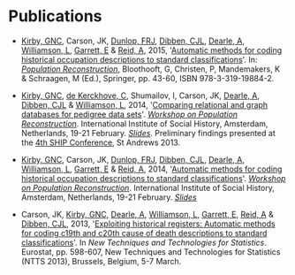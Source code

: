 # Publications

* [Kirby, GNC][1], Carson, JK, [Dunlop, FRJ][2], [Dibben, CJL][3], [Dearle, A][4], [Williamson, L][5], [Garrett, E][6] & [Reid, A][7], 2015, \'[Automatic methods for coding historical occupation descriptions to standard classifications][8]\'. In: *[Population Reconstruction][9]*, Bloothooft, G, Christen, P, Mandemakers, K & Schraagen, M (Ed.), Springer, pp. 43-60, ISBN 978-3-319-19884-2.

* [Kirby, GNC][10], [de Kerckhove, C][11], Shumailov, I, Carson, JK, [Dearle, A][12], [Dibben, CJL][13] & [Williamson, L][14], 2014, \'[Comparing relational and graph databases for pedigree data sets][15]\'. *[Workshop on Population Reconstruction][16]*. International Institute of Social History, Amsterdam, Netherlands, 19-21 February. *[Slides][17]*. Preliminary findings presented at the [4th SHIP Conference][18], St Andrews 2013.

* [Kirby, GNC][19], Carson, JK, [Dunlop, FRJ][20], [Dibben, CJL][21], [Dearle, A][22], [Williamson, L][23], [Garrett, E][24] & [Reid, A][25], 2014, \'[Automatic methods for coding historical occupation descriptions to standard classifications][26]\'. *[Workshop on Population Reconstruction][27]*. International Institute of Social History, Amsterdam, Netherlands, 19-21 February. *[Slides][28]*

* Carson, JK, [Kirby, GNC][29], [Dearle, A][30], [Williamson, L][31], [Garrett, E][32], [Reid, A][33] & [Dibben, CJL][34], 2013, \'[Exploiting historical registers: Automatic methods for coding c19th and c20th cause of death descriptions to standard classifications][35]\'. In *New Techniques and Technologies for Statistics*. Eurostat, pp. 598-607, New Techniques and Technologies for Statistics (NTTS 2013), Brussels, Belgium, 5-7 March.

[1]:	https://risweb.st-andrews.ac.uk/portal/da/persons/graham-njal-cameron-kirby(4d01ed18-cde6-4dd6-9948-64451f43a1a7).html
[2]:	https://risweb.st-andrews.ac.uk/portal/da/persons/fraser-robin-james-dunlop(5339ebb1-528c-4e15-ab7a-ba2c8c26bbc3).html
[3]:	https://risweb.st-andrews.ac.uk/portal/da/persons/christopher-john-lloyd-dibben(9361a0d3-e534-4772-9c37-0b744cc7a211).html
[4]:	https://risweb.st-andrews.ac.uk/portal/da/persons/alan-dearle(2c185714-f33d-4d3a-9f98-9fe210cc3bdd).html
[5]:	http://www.ed.ac.uk/schools-departments/geosciences/people?indv=3966
[6]:	http://www.geog.cam.ac.uk/people/garrett/
[7]:	http://www.geog.cam.ac.uk/people/reid/
[8]:	http://socialhistory.org/sites/default/files/docs/kirby_et_al_-_occupation_coding.pdf#overlay-context=en/hsn/programme-workshop-population-reconstruction
[9]:	http://www.springer.com/gp/book/9783319198835
[10]:	https://risweb.st-andrews.ac.uk/portal/da/persons/graham-njal-cameron-kirby(4d01ed18-cde6-4dd6-9948-64451f43a1a7).html
[11]:	https://www.linkedin.com/in/cfedk
[12]:	https://risweb.st-andrews.ac.uk/portal/da/persons/alan-dearle(2c185714-f33d-4d3a-9f98-9fe210cc3bdd).html
[13]:	https://risweb.st-andrews.ac.uk/portal/da/persons/christopher-john-lloyd-dibben(9361a0d3-e534-4772-9c37-0b744cc7a211).html
[14]:	http://www.ed.ac.uk/schools-departments/geosciences/people?indv=3966
[15]:	http://socialhistory.org/sites/default/files/docs/kirby_et_al_-_database_comparison.pdf#overlay-context=en/hsn/programme-workshop-population-reconstruction
[16]:	http://socialhistory.org/en/hsn/workshop-population-reconstruction
[17]:	/files/amsterdam-database-slides.pdf
[18]:	http://www.scot-ship.ac.uk/conference-2013
[19]:	https://risweb.st-andrews.ac.uk/portal/da/persons/graham-njal-cameron-kirby(4d01ed18-cde6-4dd6-9948-64451f43a1a7).html
[20]:	https://risweb.st-andrews.ac.uk/portal/da/persons/fraser-robin-james-dunlop(5339ebb1-528c-4e15-ab7a-ba2c8c26bbc3).html
[21]:	https://risweb.st-andrews.ac.uk/portal/da/persons/christopher-john-lloyd-dibben(9361a0d3-e534-4772-9c37-0b744cc7a211).html
[22]:	https://risweb.st-andrews.ac.uk/portal/da/persons/alan-dearle(2c185714-f33d-4d3a-9f98-9fe210cc3bdd).html
[23]:	http://www.ed.ac.uk/schools-departments/geosciences/people?indv=3966
[24]:	http://www.geog.cam.ac.uk/people/garrett/
[25]:	http://www.geog.cam.ac.uk/people/reid/
[26]:	http://socialhistory.org/sites/default/files/docs/kirby_et_al_-_occupation_coding.pdf#overlay-context=en/hsn/programme-workshop-population-reconstruction
[27]:	http://socialhistory.org/en/hsn/workshop-population-reconstruction
[28]:	/files/amsterdam-coding-slides.pdf
[29]:	https://risweb.st-andrews.ac.uk/portal/da/persons/graham-njal-cameron-kirby(4d01ed18-cde6-4dd6-9948-64451f43a1a7).html
[30]:	https://risweb.st-andrews.ac.uk/portal/da/persons/alan-dearle(2c185714-f33d-4d3a-9f98-9fe210cc3bdd).html
[31]:	http://www.ed.ac.uk/schools-departments/geosciences/people?indv=3966
[32]:	http://www.geog.cam.ac.uk/people/garrett/
[33]:	http://www.geog.cam.ac.uk/people/reid/
[34]:	https://risweb.st-andrews.ac.uk/portal/da/persons/christopher-john-lloyd-dibben(9361a0d3-e534-4772-9c37-0b744cc7a211).html
[35]:	https://risweb.st-andrews.ac.uk/portal/da/researchoutput/exploiting-historical-registers-automatic-methods-for-coding-c19th-and-c20th-cause-of-death-descriptions-to-standard-classifications(1314709c-8a20-4431-92c5-576dca1a9b56).html

